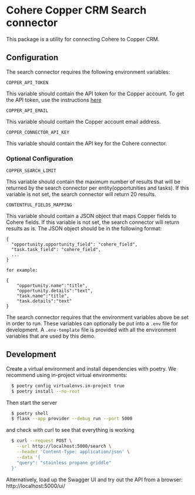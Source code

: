 # Cohere Copper CRM Search connector

This package is a utility for connecting Cohere to Copper CRM.

## Configuration

The search connector requires the following environment variables:

```
COPPER_API_TOKEN
```

This variable should contain the API token for the Copper account.
To get the API token, use the
instructions [here](https://developer.copper.com/introduction/authentication.html#api-keys)

```
COPPER_API_EMAIL
```

This variable should contain the Copper account email address.

```
COPPER_CONNECTOR_API_KEY
```

This variable should contain the API key for the Cohere connector.

### Optional Configuration

```
COPPER_SEARCH_LIMIT
```

This variable should contain the maximum number of results
that will be returned by the search connector per entity(opportunities and tasks).
If this variable is not set, the search connector will return 20 results.

```
CONTENTFUL_FIELDS_MAPPING
```

This variable should contain a JSON object that maps Copper fields to Cohere fields.
If this variable is not set, the search connector will return results as is.
The JSON object should be in the following format:

```
{
  "opportunity.opportunity_field": "cohere_field",
  "task.task_field": "cohere_field",
  ...
}

for example:

{
    "opportunity.name":"title",
    "opportunity.details":"text",
    "task.name":"title",
    "task.details":"text"
}
```

The search connector requires that the environment variables above
be set in order to run. These variables can optionally be put into a `.env` file for development.
A `.env-template` file is provided with all the environment variables that are used by this demo.

## Development

Create a virtual environment and install dependencies with poetry. We recommend using in-project virtual environments:

```bash
  $ poetry config virtualenvs.in-project true
  $ poetry install --no-root
```

Then start the server

```bash
  $ poetry shell
  $ flask --app provider --debug run --port 5000
```

and check with curl to see that everything is working

```bash
  $ curl --request POST \
    --url http://localhost:5000/search \
    --header 'Content-Type: application/json' \
    --data '{
    "query": "stainless propane griddle"
  }'
```

Alternatively, load up the Swagger UI and try out the API from a browser: http://localhost:5000/ui/
